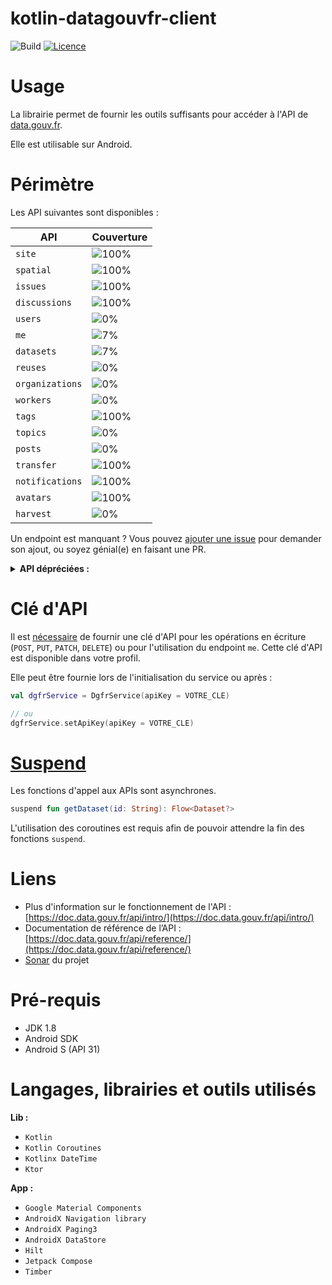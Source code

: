 # kotlin-datagouvfr-client

![Build](https://github.com/BapNesS/kotlin-datagouvfr-client/actions/workflows/build.yml/badge.svg) [![Licence](https://img.shields.io/badge/License-Apache%202.0-blue.svg?style=flat)](http://www.apache.org/licenses/LICENSE-2.0)

# Usage

La librairie permet de fournir les outils suffisants pour accéder à l'API de [data.gouv.fr](https://data.gouv.fr).

Elle est utilisable sur Android.

# Périmètre

Les API suivantes sont disponibles :

| API	           | Couverture                                                            |
| ---------------- | :-------------------------------------------------------------------- |
| `site`           | ![100%](https://img.shields.io/badge/-100%25-success?style=flat-square) |
| `spatial`        | ![100%](https://img.shields.io/badge/-100%25-success?style=flat-square) |
| `issues`         | ![100%](https://img.shields.io/badge/-100%25-success?style=flat-square) |
| `discussions`    | ![100%](https://img.shields.io/badge/-100%25-success?style=flat-square) |
| `users`          | ![0%](https://img.shields.io/badge/-0%25-lightgrey?style=flat-square) |
| `me`             | ![7%](https://img.shields.io/badge/-7%25-red?style=flat-square) |
| `datasets`       | ![7%](https://img.shields.io/badge/-2%25-red?style=flat-square) |
| `reuses`         | ![0%](https://img.shields.io/badge/-0%25-lightgrey?style=flat-square) |
| `organizations`  | ![0%](https://img.shields.io/badge/-0%25-lightgrey?style=flat-square) |
| `workers`        | ![0%](https://img.shields.io/badge/-0%25-lightgrey?style=flat-square) |
| `tags`           | ![100%](https://img.shields.io/badge/-100%25-success?style=flat-square) |
| `topics`         | ![0%](https://img.shields.io/badge/-0%25-lightgrey?style=flat-square) |
| `posts`          | ![0%](https://img.shields.io/badge/-0%25-lightgrey?style=flat-square) |
| `transfer`       | ![100%](https://img.shields.io/badge/-100%25-success?style=flat-square) |
| `notifications`  | ![100%](https://img.shields.io/badge/-100%25-success?style=flat-square) |
| `avatars`        | ![100%](https://img.shields.io/badge/-100%25-success?style=flat-square) |
| `harvest`        | ![0%](https://img.shields.io/badge/-0%25-lightgrey?style=flat-square) |

Un endpoint est manquant ? Vous pouvez [ajouter une issue](https://github.com/BapNesS/kotlin-datagouvfr-client/issues/new?labels=enhancement&title=Ajouter+le+endpoint+%5BNom+du+endpoint%5D) pour demander son ajout, ou soyez génial(e) en faisant une PR.

<details>
<summary><strong>API dépréciées :</strong></summary>
<p>

| API | Méthode | Chemin | Nom |
|---|---|---|---|
| site | `GET` | `/metrics/{id}` | `metrics_for` |

</p>
</details>

# Clé d'API

Il est [nécessaire](https://doc.data.gouv.fr/api/intro/#authentification) de fournir une clé d'API pour les opérations en écriture (`POST`, `PUT`, `PATCH`, `DELETE`) ou pour l'utilisation du endpoint `me`. Cette clé d'API est disponible dans votre profil.

Elle peut être fournie lors de l'initialisation du service ou après :
```kotlin
val dgfrService = DgfrService(apiKey = VOTRE_CLE)

// ou
dgfrService.setApiKey(apiKey = VOTRE_CLE)
```

# [Suspend](https://kotlinlang.org/docs/async-programming.html#futures-promises-and-others)

Les fonctions d'appel aux APIs sont asynchrones.

```kotlin
suspend fun getDataset(id: String): Flow<Dataset?>
```

L'utilisation des coroutines est requis afin de pouvoir attendre la fin des fonctions `suspend`.

# Liens
* Plus d'information sur le fonctionnement de l'API : [https://doc.data.gouv.fr/api/intro/](https://doc.data.gouv.fr/api/intro/)
* Documentation de référence de l’API : [https://doc.data.gouv.fr/api/reference/](https://doc.data.gouv.fr/api/reference/)
* [Sonar](https://sonarcloud.io/dashboard?id=com.baptistecarlier.kotlin.datagouvfr%3Adatagouvfr-client) du projet

# Pré-requis

* JDK 1.8
* Android SDK
* Android S (API 31)

# Langages, librairies et outils utilisés
**Lib :**
* `Kotlin`
* `Kotlin Coroutines`
* `Kotlinx DateTime`
* `Ktor`

**App :**
* `Google Material Components`
* `AndroidX Navigation library`
* `AndroidX Paging3`
* `AndroidX DataStore`
* `Hilt`
* `Jetpack Compose`
* `Timber`